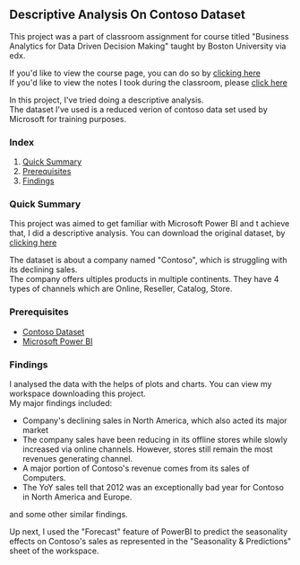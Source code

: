 ## Descriptive Analysis On Contoso Dataset<br/>
This project was a part of classroom assignment for course titled "Business Analytics for Data Driven Decision Making" taught by Boston University via edx. 

If you'd like to view the course page, you can do so by [clicking here][3]<br/>
If you'd like to view the notes I took during the classroom, please [click here][4]

In this project, I've tried doing a descriptive analysis. <br/>
The dataset I've used is a reduced verion of contoso data set used by Microsoft for training purposes. 

### Index
1. [Quick Summary](Quick-Summary)
2. [Prerequisites](Prerequisites)
3. [Findings](Findings)


### Quick Summary<br/>
This project was aimed to get familiar with Microsoft Power BI and t achieve that, I did a descriptive analysis.
You can download the original dataset, by [clicking here][1]<br/>

The dataset is about a company named "Contoso", which is struggling with its declining sales.<br/>
The company offers ultiples products in multiple continents. They have 4 types of channels which are Online, Reseller, Catalog, Store.


### Prerequisites
* [Contoso Dataset][1]
* [Microsoft Power BI][2]


### Findings

I analysed the data with the helps of plots and charts. You can view my workspace downloading this project. <br/>
My major findings included:
* Company's declining sales in North America, which also acted its major market
* The company sales have been reducing in its offline stores while slowly increased via online channels. However, stores still remain the most revenues generating channel.
* A major portion of Contoso's revenue comes from its sales of Computers.
* The YoY sales tell that 2012 was an exceptionally bad year for Contoso in North America and Europe. 

and some other similar findings.

Up next, I used the "Forecast" feature of PowerBI to predict the seasonality effects on Contoso's sales as represented in the "Seasonality & Predictions" sheet of the workspace.


[1]: https://www.dropbox.com/s/dn26zx98v91ideq/Contoso.pbix?dl=0
[2]: https://powerbi.microsoft.com/en-us/downloads/
[3]: https://courses.edx.org/courses/course-v1:BUx+QD602x+3T2018/course/
[4]: https://docs.google.com/document/d/1MiA_q2tJ7t1o3Bn3dNayDC-_C6RtjZoqVmiRNvkRd70/edit?usp=sharing
